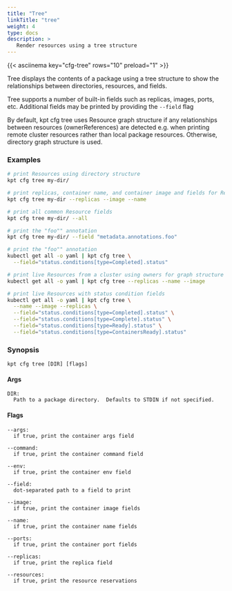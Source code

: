 ```yaml
---
title: "Tree"
linkTitle: "tree"
weight: 4
type: docs
description: >
   Render resources using a tree structure
---
```


{{< asciinema key="cfg-tree" rows="10" preload="1" >}}

Tree displays the contents of a package using a tree structure to show
the relationships between directories, resources, and fields.

Tree supports a number of built-in fields such as replicas, images, ports,
etc.  Additional fields may be printed by providing the `--field` flag

By default, kpt cfg tree uses Resource graph structure if any relationships
between resources (ownerReferences) are detected e.g. when printing
remote cluster resources rather than local package resources.
Otherwise, directory graph structure is used.

### Examples

```sh
# print Resources using directory structure
kpt cfg tree my-dir/
```

```sh
# print replicas, container name, and container image and fields for Resources
kpt cfg tree my-dir --replicas --image --name
```

```sh
# print all common Resource fields
kpt cfg tree my-dir/ --all
```

```sh
# print the "foo"" annotation
kpt cfg tree my-dir/ --field "metadata.annotations.foo"
```

```sh
# print the "foo"" annotation
kubectl get all -o yaml | kpt cfg tree \
  --field="status.conditions[type=Completed].status"
```

```sh
# print live Resources from a cluster using owners for graph structure
kubectl get all -o yaml | kpt cfg tree --replicas --name --image
```

```sh
# print live Resources with status condition fields
kubectl get all -o yaml | kpt cfg tree \
  --name --image --replicas \
  --field="status.conditions[type=Completed].status" \
  --field="status.conditions[type=Complete].status" \
  --field="status.conditions[type=Ready].status" \
  --field="status.conditions[type=ContainersReady].status"
```

### Synopsis

    kpt cfg tree [DIR] [flags]

#### Args

    DIR:
      Path to a package directory.  Defaults to STDIN if not specified.

#### Flags

    --args:
      if true, print the container args field

    --command:
      if true, print the container command field

    --env:
      if true, print the container env field

    --field:
      dot-separated path to a field to print

    --image:
      if true, print the container image fields

    --name:
      if true, print the container name fields

    --ports:
      if true, print the container port fields

    --replicas:
      if true, print the replica field

    --resources:
      if true, print the resource reservations
